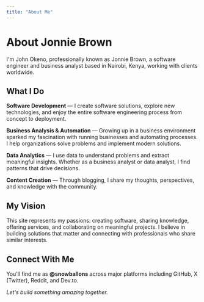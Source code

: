 ```yaml
---
title: "About Me"
---
```


# About Jonnie Brown

I'm John Okeno, professionally known as Jonnie Brown, a software engineer and business analyst based in Nairobi, Kenya, working with clients worldwide.

## What I Do

**Software Development** — I create software solutions, explore new technologies, and enjoy the entire software engineering process from concept to deployment.

**Business Analysis & Automation** — Growing up in a business environment sparked my fascination with running businesses and automating processes. I help organizations solve problems and implement modern solutions.

**Data Analytics** — I use data to understand problems and extract meaningful insights. Whether as a business analyst or data analyst, I find patterns that drive decisions.

**Content Creation** — Through blogging, I share my thoughts, perspectives, and knowledge with the community.

## My Vision

This site represents my passions: creating software, sharing knowledge, offering services, and collaborating on meaningful projects. I believe in building solutions that matter and connecting with professionals who share similar interests.

## Connect With Me

You'll find me as **@snowballons** across major platforms including GitHub, X (Twitter), Reddit, and Dev.to.

*Let's build something amazing together.*
